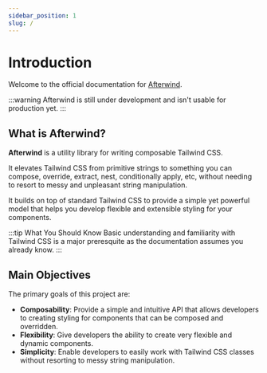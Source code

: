 ```yaml
---
sidebar_position: 1
slug: /
---
```

# Introduction

Welcome to the official documentation for [Afterwind](https://github.com/eedrxs/afterwind).

:::warning
Afterwind is still under development and isn't usable for production yet.
:::

## What is Afterwind?

**Afterwind** is a utility library for writing composable Tailwind CSS.

It elevates Tailwind CSS from primitive strings to something you can compose, override, extract, nest, conditionally apply, etc, without needing to resort to messy and unpleasant string manipulation.

It builds on top of standard Tailwind CSS to provide a simple yet powerful model that helps you develop flexible and extensible styling for your components.

:::tip What You Should Know
Basic understanding and familiarity with Tailwind CSS is a major preresquite as the documentation assumes you already know.
:::

## Main Objectives

The primary goals of this project are:

- **Composability**: Provide a simple and intuitive API that allows developers to creating styling for components that can be composed and overridden.
- **Flexibility**: Give developers the ability to create very flexible and dynamic components.
- **Simplicity**: Enable developers to easily work with Tailwind CSS classes without resorting to messy string manipulation.
